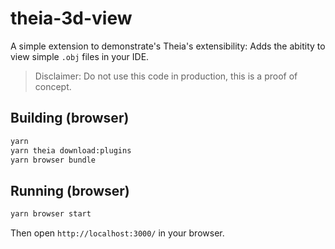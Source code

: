 # theia-3d-view

A simple extension to demonstrate's Theia's extensibility: Adds the abitity to
view simple `.obj` files in your IDE.

> Disclaimer: Do not use this code in production, this is a proof of concept.

## Building (browser)

```sh
yarn
yarn theia download:plugins
yarn browser bundle
```

## Running (browser)

```sh
yarn browser start
```

Then open `http://localhost:3000/` in your browser.
